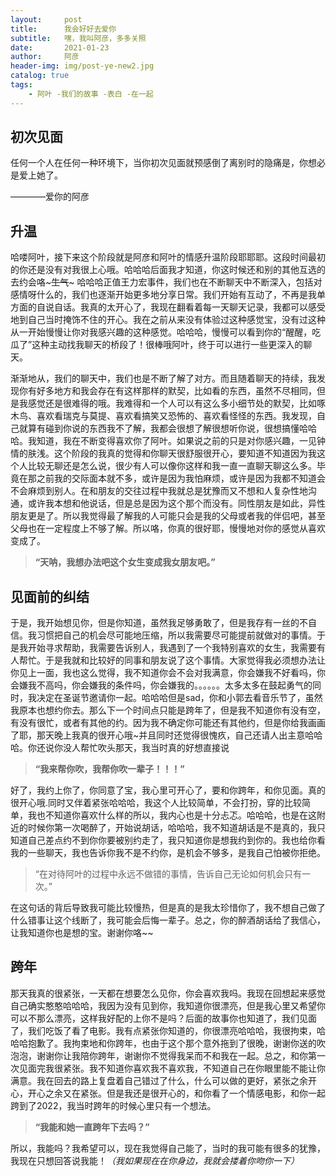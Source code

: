 ```yaml
---
layout:     post
title:      我会好好去爱你
subtitle:   嘿，我叫阿彦，多多关照
date:       2021-01-23
author:     阿彦
header-img: img/post-ye-new2.jpg
catalog: true
tags:
    - 阿叶 -我们的故事 -表白 -在一起
---
```


## 初次见面

任何一个人在任何一种环境下，当你初次见面就预感倒了离别时的隐痛是，你想必是爱上她了。

————爱你的阿彦



## 升温

哈喽阿叶，接下来这个阶段就是阿彦和阿叶的情感升温阶段耶耶耶。这段时间最初的你还是没有对我很上心哦。哈哈哈后面我才知道，你这时候还和别的其他互选的去约会咯~~~生气~~~
哈哈哈正值王力宏事件，我们也在不断聊天中不断深入，包括对感情呀什么的，我们也逐渐开始更多地分享日常。我们开始有互动了，不再是我单方面的自说自话。我真的太开心了，我现在翻看着每一天聊天记录，我都可以感受地到自己当时掩饰不住的开心。我在之前从来没有体验过这种感觉宝，没有过这种从一开始慢慢让你对我感兴趣的这种感觉。哈哈哈，慢慢可以看到你的“醒醒，吃瓜了”这种主动找我聊天的桥段了！很棒哦阿叶，终于可以进行一些更深入的聊天。

渐渐地从，我们的聊天中，我们也是不断了解了对方。而且随着聊天的持续，我发现你有好多地方和我会存在有这样那样的默契，比如看的东西，虽然不尽相同，但是我感觉还是很难得的哦。我难得和一个人可以有这么多小细节处的默契，比如啄木鸟、喜欢看瑞克与莫提、喜欢看搞笑又恐怖的、喜欢看怪怪的东西。我发现，自己就算有碰到你说的东西我不了解，我都会很想了解很想听你说，很想搞懂哈哈哈。我知道，我在不断变得喜欢你了阿叶。如果说之前的只是对你感兴趣，一见钟情的肤浅。这个阶段的我真的觉得和你聊天很舒服很开心，要知道不知道因为我这个人比较无聊还是怎么说，很少有人可以像你这样和我一直一直聊天聊这么多。毕竟在那之前我的交际面本就不多，或许是因为我怕麻烦，或许是因为我都不知道会不会麻烦到别人。在和朋友的交往过程中我就总是犹豫而又不想和人复杂性地沟通，或许我本想和他说话，但是总是因为这个那个而没有。同性朋友是如此，异性朋友更是了。所以我觉得最了解我的人可能只会是我的父母或者我的伴侣吧，甚至父母也在一定程度上不够了解。所以咯，你真的很好耶，慢慢地对你的感觉从喜欢变成了。

> **“天呐，我想办法吧这个女生变成我女朋友吧。”**



## 见面前的纠结

于是，我开始想见你，但是你知道，虽然我足够勇敢了，但是我存有一丝的不自信。我习惯把自己的机会尽可能地压缩，所以我需要尽可能提前就做对的事情。于是我开始寻求帮助，我需要告诉别人，我遇到了一个我特别喜欢的女生，我需要有人帮忙。于是我就和比较好的同事和朋友说了这个事情。大家觉得我必须想办法让你见上一面，我也这么觉得，我不知道你会不会对我满意，你会嫌我不好看吗，你会嫌我不高吗，你会嫌我的条件吗，你会嫌我的。。。。。。太多太多在鼓起勇气的同时，我决定在圣诞节邀请你一起。哈哈哈但是sad，你和小郭去看音乐节了，虽然我原本也想约你去。那么下一个时间点只能是跨年了，但是我不知道你有没有空，有没有很忙，或者有其他的约。因为我不确定你可能还有其他约，但是你给我画画了耶，那天晚上我真的很开心哦~并且同时还觉得很愧疚，自己还请人出主意哈哈哈。你还说你没人帮忙吹头那天，我当时真的好想直接说

> **“我来帮你吹，我帮你吹一辈子！！！”**



好了，我约上你了，你同意了宝，我心里可开心了，要和你跨年，和你见面。真的很开心哦.同时又伴着紧张哈哈哈，我这个人比较简单，不会打扮，穿的比较简单，我也不知道你喜欢什么样的所以，我内心也是十分忐忑。哈哈哈，也是在这附近的时候你第一次喝醉了，开始说胡话，哈哈哈，我不知道胡话是不是真的，我只知道自己差点约不到你你要被别约走了，我只知道你是想我约到你的。我也给你看我的一些聊天，我也告诉你我不是不约你，是机会不够多，是我自己怕被你拒绝。

> “在对待阿叶的过程中永远不做错的事情，告诉自己无论如何机会只有一次。”

在这句话的背后导致我可能比较慢热，但是真的是我太珍惜你了，我不想自己做了什么错事让这个线断了，我可能会后悔一辈子。总之，你的醉酒胡话给了我信心，让我知道你也是想的宝。谢谢你咯~~

## 跨年

那天我真的很紧张，一天都在想要怎么见你，你会喜欢我吗。我现在回想起来感觉自己确实憨憨哈哈哈，我因为没有见到你，我知道你很漂亮，但是我心里又希望你可以不那么漂亮，这样我好配的上你不是吗？后面的故事你也知道了，我们见面了，我们吃饭了看了电影。我有点紧张你知道的，你很漂亮哈哈哈，我很拘束，哈哈哈抱歉了。我拘束地和你跨年，也由于这个那个意外拖到了很晚，谢谢你送的吹泡泡，谢谢你让我陪你跨年，谢谢你不觉得我呆而不和我在一起。总之，和你第一次见面完我很紧张。我不知道你喜欢我不喜欢我，不知道自己在你眼里能不能让你满意。我在回去的路上复盘着自己错过了什么，什么可以做的更好，紧张之余开心，开心之余又在紧张。但是我还是很开心的，和你看了一个情感电影，和你一起跨到了2022，我当时跨年的时候心里只有一个想法。


> **“我能和她一直跨年下去吗？”**



所以，我能吗？我希望可以，现在我觉得自己能了，当时的我可能有很多的犹豫，我现在只想回答说我能！*（我如果现在在你身边，我就会搂着你吻你一下）*